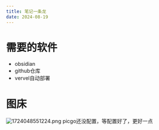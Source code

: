 ```yaml
---
title: 笔记一条龙
date: 2024-08-19
---
```

#
# 需要的软件
- obsidian
- github仓库
- vervel自动部署
# 图床
![1724048551224.png](https://img.lideshan.top/i/2024/08/19/66c2e4ab2b679.png)
picgo还没配置，等配置好了，更好一点


